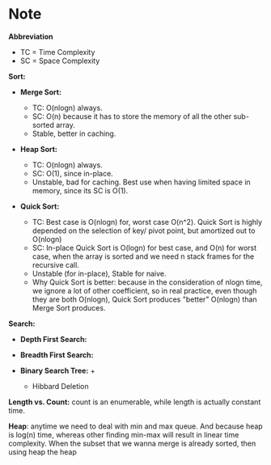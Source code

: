 # Note

**Abbreviation**
  + TC = Time Complexity
  + SC = Space Complexity

**Sort:**

  - **Merge Sort:**
    + TC: O(nlogn) always.
    + SC: O(n) because it has to store the memory of all the other sub-sorted array.
    + Stable, better in caching.

  - **Heap Sort:**
    + TC: O(nlogn) always.
    + SC: O(1), since in-place.
    + Unstable, bad for caching. Best use when having limited space in memory, since its SC is O(1).

  - **Quick Sort:**
    + TC: Best case is O(nlogn) for, worst case O(n^2). Quick Sort is highly depended on the selection of key/ pivot point, but amortized out to O(nlogn)
    + SC: In-place Quick Sort is O(logn) for best case, and O(n) for worst case, when the array is sorted and we need n stack frames for the recursive call.
    + Unstable (for in-place), Stable for naive.
    + Why Quick Sort is better: because in the consideration of nlogn time, we ignore a lot of other coefficient, so in real practice, even though they are both O(nlogn), Quick Sort produces "better" O(nlogn) than Merge Sort produces.


**Search:**

  - **Depth First Search:**

  - **Breadth First Search:**

  - **Binary Search Tree:**
    +
    + Hibbard Deletion

**Length vs. Count:** count is an enumerable, while length is actually constant time.

**Heap**: anytime we need to deal with min and max queue. And because heap is log(n) time, whereas other finding min-max will result in linear time complexity. When the subset that we wanna merge is already sorted, then using heap the heap
